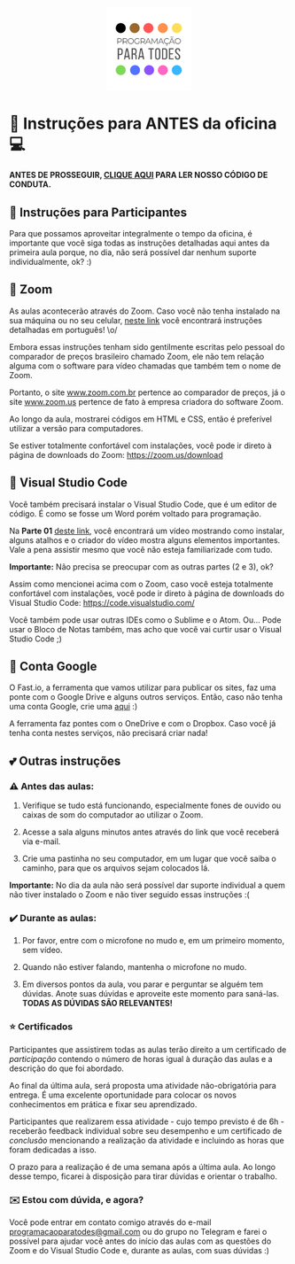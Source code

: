 <div align="center"><img src="./img/logo.png" width="30%"></div>

# :star_struck: Instruções para ANTES da oficina :computer:

**ANTES DE PROSSEGUIR, [CLIQUE AQUI](http://programacaoparatodes.com.br/codigo-de-conduta/) PARA LER NOSSO CÓDIGO DE CONDUTA.**

## :orange_heart: Instruções para Participantes

Para que possamos aproveitar integralmente o tempo da oficina, é importante que você siga todas as instruções detalhadas aqui antes da primeira aula porque, no dia, não será possível dar nenhum suporte individualmente, ok? :)

## :blue_heart: Zoom 

As aulas acontecerão através do Zoom. Caso você não tenha instalado na sua máquina ou no seu celular, [neste link](https://www.zoom.com.br/notebook/deumzoom/como-usar-o-zoom-no-notebook-e-computador-pc-para-fazer-videoconferencia) você encontrará instruções detalhadas em português! \o/

Embora essas instruções tenham sido gentilmente escritas pelo pessoal do comparador de preços brasileiro chamado Zoom, ele não tem relação alguma com o software para vídeo chamadas que também tem o nome de Zoom.

Portanto, o site www.zoom.com.br pertence ao comparador de preços, já o site www.zoom.us pertence de fato à empresa criadora do software Zoom.

Ao longo da aula, mostrarei códigos em HTML e CSS, então é preferível utilizar a versão para computadores.

Se estiver totalmente confortável com instalações, você pode ir direto à página de downloads do Zoom: https://zoom.us/download 

## :yellow_heart: Visual Studio Code

Você também precisará instalar o Visual Studio Code, que é um editor de código. É como se fosse um Word porém voltado para programação.

Na **Parte 01** [deste link](https://onebitcode.com/visual-studio-code/), você encontrará um vídeo mostrando como instalar, alguns atalhos e o criador do vídeo mostra alguns elementos importantes. Vale a pena assistir mesmo que você não esteja familiarizade com tudo.

**Importante:** Não precisa se preocupar com as outras partes (2 e 3), ok?

Assim como mencionei acima com o Zoom, caso você esteja totalmente confortável com instalações, você pode ir direto à página de downloads do Visual Studio Code: https://code.visualstudio.com/

Você também pode usar outras IDEs como o Sublime e o Atom. Ou... Pode usar o Bloco de Notas também, mas acho que você vai curtir usar o Visual Studio Code ;)

## :purple_heart: Conta Google

O Fast.io, a ferramenta que vamos utilizar para publicar os sites, faz uma ponte com o Google Drive e alguns outros serviços. Então, caso não tenha uma conta Google, crie uma [aqui](https://accounts.google.com/signup/v2/webcreateaccount?service=mail&continue=https%3A%2F%2Fmail.google.com%2Fmail%2F&ltmpl=default&dsh=S-1592844607%3A1591564881048688&gmb=exp&biz=false&flowName=GlifWebSignIn&flowEntry=SignUp) :)

A ferramenta faz pontes com o OneDrive e com o Dropbox. Caso você já tenha conta nestes serviços, não precisará criar nada!

## :two_hearts: Outras instruções

### :warning:	Antes das aulas:

1. Verifique se tudo está funcionando, especialmente fones de ouvido ou caixas de som do computador ao utilizar o Zoom.

2. Acesse a sala alguns minutos antes através do link que você receberá via e-mail.

3. Crie uma pastinha no seu computador, em um lugar que você saiba o caminho, para que os arquivos sejam colocados lá.

**Importante:** No dia da aula não será possível dar suporte individual a quem não tiver instalado o Zoom e não tiver seguido essas instruções :(

### :heavy_check_mark: Durante as aulas:

1. Por favor, entre com o microfone no mudo e, em um primeiro momento, sem vídeo.

2. Quando não estiver falando, mantenha o microfone no mudo.

3. Em diversos pontos da aula, vou parar e perguntar se alguém tem dúvidas. Anote suas dúvidas e aproveite este momento para saná-las. **TODAS AS DÚVIDAS SÃO RELEVANTES!**

### :star: Certificados

Participantes que assistirem todas as aulas terão direito a um certificado de *participação* contendo o número de horas igual à duração das aulas e a descrição do que foi abordado.

Ao final da última aula, será proposta uma atividade não-obrigatória para entrega. É uma excelente oportunidade para colocar os novos conhecimentos em prática e fixar seu aprendizado. 

Participantes que realizarem essa atividade - cujo tempo previsto é de 6h - receberão feedback individual sobre seu desempenho e um certificado de *conclusão* mencionando a realização da atividade e incluindo as horas que foram dedicadas a isso.

O prazo para a realização é de uma semana após a última aula. Ao longo desse tempo, ficarei à disposição para tirar dúvidas e orientar o trabalho.

### :envelope: Estou com dúvida, e agora?

Você pode entrar em contato comigo através do e-mail programacaoparatodes@gmail.com ou do grupo no Telegram e farei o possível para ajudar você antes do início das aulas com as questões do Zoom e do Visual Studio Code e, durante as aulas, com suas dúvidas :)
